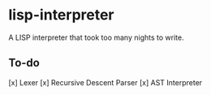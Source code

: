 # lisp-interpreter
A LISP interpreter that took too many nights to write.

## To-do
[x] Lexer
[x] Recursive Descent Parser
[x] AST Interpreter
